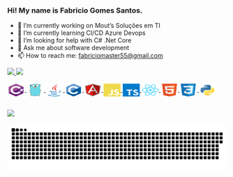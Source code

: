 
### Hi! My name is Fabricio Gomes Santos.  

- 🔭 I’m currently working on Mout’s Soluções em TI
- 🌱 I’m currently learning CI/CD Azure Devops
- 🤔 I’m looking for help with C# .Net Core
- 💬 Ask me about software development
- 📫 How to reach me: fabriciomaster55@gmail.com

 <div>
  <a href="https://github.com/fabriciogsantos">
  <img height="180em" src="https://github-readme-stats.vercel.app/api?username=fabriciogsantos&show_icons=true&theme=algolia&include_all_commits=true&count_private=true"/>
  <img height="180em" src="https://github-readme-stats.vercel.app/api/top-langs/?username=fabriciogsantos&layout=compact&langs_count=7&theme=algolia"/>
</div>
<div style="display: inline_block"><br>
 
  <img align="center" alt="Fabricio-Csharp" height="30" width="40" src="https://raw.githubusercontent.com/devicons/devicon/master/icons/csharp/csharp-original.svg">
  <img align="center" alt="Fabricio-Go" height="30" width="40"  
src="https://github.com/devicons/devicon/blob/master/icons/go/go-original.svg">
  <img align="center" alt="Fabricio-Java" height="30" width="40"    
src="https://github.com/devicons/devicon/blob/master/icons/java/java-original.svg">
 <img align="center" alt="Fabricio-C" height="30" width="40"  
src="https://github.com/devicons/devicon/blob/master/icons/c/c-original.svg">
  <img align="center" alt="Fabricio-Angular" height="30" width="40"  
src="https://github.com/devicons/devicon/blob/master/icons/angularjs/angularjs-original.svg">
  <img align="center" alt="Fabricio-Js" height="30" width="40" src="https://raw.githubusercontent.com/devicons/devicon/master/icons/javascript/javascript-plain.svg">
  <img align="center" alt="fabricio-Ts" height="30" width="40" src="https://raw.githubusercontent.com/devicons/devicon/master/icons/typescript/typescript-plain.svg">
  <img align="center" alt="fabricio-React" height="30" width="40" src="https://raw.githubusercontent.com/devicons/devicon/master/icons/react/react-original.svg">
  <img align="center" alt="fabricio-HTML" height="30" width="40" src="https://raw.githubusercontent.com/devicons/devicon/master/icons/html5/html5-original.svg">
  <img align="center" alt="fabricio-CSS" height="30" width="40" src="https://raw.githubusercontent.com/devicons/devicon/master/icons/css3/css3-original.svg">
  <img align="center" alt="fabricio-Python" height="30" width="40"
 src="https://raw.githubusercontent.com/devicons/devicon/master/icons/python/python-original.svg">

  
  ##
 
<div> 

  <a href="https://www.linkedin.com/in/fabriciogomessantos/" target="_blank"><img src="https://img.shields.io/badge/-LinkedIn-%230077B5?style=for-the-badge&logo=linkedin&logoColor=white" target="_blank"></a> 
 
  ![Snake animation](https://github.com/fabriciogsantos/fabriciogsantos/blob/output/github-contribution-grid-snake.svg)
 
</div>
